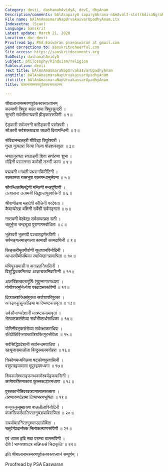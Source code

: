 ```yaml
---
Category: devii, dashamahAvidyA, devI, dhyAnam
Description/comments: bAlAsaparyA saparyAkrama-nAmAvalI-stotrAdisaNgrahaH
File name: bAlAnAmasmaraNapUrvakasvarUpadhyAnam.itx
Indexextra: (Scan)
Language: Sanskrit
Latest update: March 21, 2020
Location: doc_devii
Proofread by: PSA Easwaran psaeaswaran at gmail.com
Send corrections to: sanskrit@cheerful.com
Site access: https://sanskritdocuments.org
SubDeity: dashamahAvidyA
Subject: philosophy/hinduism/religion
Sublocation: devii
Text title: bAlAnAmasmaraNapUrvakasvarUpadhyAnam
engtitle: bAlAnAmasmaraNapUrvakasvarUpadhyAnam
itxtitle: bAlAnAmasmaraNapUrvakasvarUpadhyAnam
title: बालानामस्मरणपूर्वकस्वरूपध्यानम्

---
```

  
 श्रीबालानामस्मरणपूर्वकस्वरूपध्यानम्   
कल्याणी त्रिपुरा बाला माया त्रिपुरसुन्दरी ।  
सुन्दरी सर्वसौभाग्यवती ह्रीङ्काररूपिणी ॥ १॥  
  
ऐङ्कारी सर्वजननी क्लीङ्कारी परमेश्वरी ।  
सौःकारी सर्वशक्त्याढ्या त्र्यक्षरी दिव्यगन्धिनी ॥ २॥  
  
संविदानन्दलहरी श्रीविद्या त्रिपुरेश्वरी ।  
गुप्ता गुत्पतरा नित्या नित्या षोडशकावृता ॥ ३॥  
  
भक्तानुरक्ता रक्ताङ्गी शिवा सर्वारुणा शुभा ।  
मोहिनी परमानन्दा कामेशी तरुणी कला ॥ ४॥  
  
पद्मावती भगवती पद्मरागकिरीटिनी ।  
रक्तवस्त्रा रक्तभूषा रक्तगन्धानुलेपना ॥ ५॥  
  
सौगन्धिकमिलद्वेणी मन्त्रिणी मन्त्रपुष्पिणी ।  
तत्त्वासना तत्त्वमयी सिद्धान्तःपुरवासिनी ॥ ६॥  
  
श्रीवाणीड्या महादेवी कौलिनी परदेवता ।  
कैवल्यरेखा वशिनी सर्वेशी सर्वमङ्गला ॥ ७॥  
  
नारायणी वेदवेद्या सर्वसम्पत्प्रदा सती ।  
चतुर्भुजा चन्द्रचूडा पुराणागमबोधिता ॥ ८॥  
  
भूतेश्वरी भूतमयी पञ्चाशद्वर्णरूपिणी ।  
सर्वमङ्गलमाङ्गल्या कामाक्षी कामदायिनी ॥ ९॥  
  
किङ्करीभूतगीर्वाणी सुधापानविनोदिनी ।  
आधारवीथीपथिका स्वाधिष्ठानसमाश्रिता ॥ १०॥  
  
मणिपूरसमासीना अनाहतनिवासिनी ।  
विशुद्धिचक्रनिलया आज्ञाचक्रनिवासिनी ॥ ११॥  
  
अष्टत्रिंशत्कलामूर्तिः सुषुम्नागारमध्यगा ।  
योगीश्वरमुनिध्येया परब्रह्मस्वरूपिणी ॥ १२॥  
  
दिक्पालशक्तिसंयुक्ता सर्वाशापरिपूरका ।  
अनङ्गकुसुमादीड्या वाग्देव्यष्टकसंवृता ॥ १३॥  
  
सर्वसौभाग्यदेशानी मात्रष्टकसमावृता ।  
भैरवष्टकसंसेव्या सर्वाभीष्टार्थसाधिका ॥ १४॥  
  
योगिनीषट्कसंसेव्या सर्वरक्षाकराधिपा ।  
रतिप्रीतिविजयाख्यत्रिशक्तिगुरुसेविता ॥ १५॥  
  
सर्वसिद्धिप्रदेशानी सर्वानन्दमयाधिपा ।  
रहःपूजासमालोला बिन्दुस्थलमनोहरा ॥ १६॥  
  
त्रिकोणमध्यनिलया षट्कोणपुरवासिनी ।  
वसुपत्रद्वयावासा भूपुरद्वयमध्यगा ॥ १७॥  
  
शिवकामेश्वराङ्कस्थकामेश्वर्यङ्कवासिनी ।  
कामेश्वरीसमाकारा फुल्लकल्हारमध्यगा ॥ १८॥  
  
पुस्तकाभीतिवरदजपमालालसत्करा ।  
तरुणारुणदेहाभा दिव्याभरणभूषिता ॥ १९॥  
  
बन्धूककुसुमप्रख्या बाललीलाविनोदिनी ।  
काश्मीरकर्दमालिप्ततनुच्छायाविराजिता ॥ २०॥  
  
सपर्याचारनिरतगुरुमण्डलसेविता ।  
चतुर्वर्गप्रदानोत्क नित्यकल्याणरूपिणी ॥ २१॥  
  
एवं ध्याता हृदि सदा पराम्बा बालरूपिणी ।  
देवि ! भाग्यवशादत्र सन्निधत्से चिदाकृतिः ॥ २२॥  
  
इति श्रीबालानामस्मरणपूर्वकस्वरूपध्यानं सम्पूर्णम् ।  
  
  
Proofread by PSA Easwaran  
  
